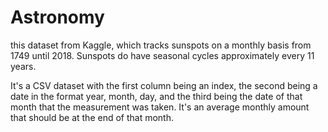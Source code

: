 # Astronomy

this dataset from Kaggle, which tracks sunspots on a monthly basis from 1749 until 2018. Sunspots do have seasonal cycles approximately every 11 years.

It's a CSV dataset with the first column being an index, the second being a date in the format year, month, day, and the third being the date of that month that the measurement was taken. It's an average monthly amount that should be at the end of that month.
